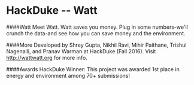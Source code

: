 HackDuke -- Watt
============
####Watt
Meet Watt. Watt saves you money. Plug in some numbers-we'll crunch the data-and see how you can save money and the environment.

####More
Developed by Shrey Gupta, Nikhil Ravi, Mihir Paithane, Trishul Nagenalli, and Pranav Warman at HackDuke (Fall 2016). Visit http://wattwatt.org for more info.

####Awards
HackDuke Winner: This project was awarded 1st place in energy and environment among 70+ submissions!
